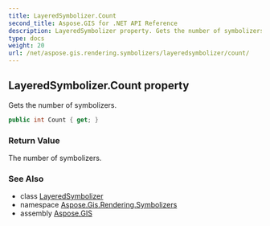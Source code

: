 ```yaml
---
title: LayeredSymbolizer.Count
second_title: Aspose.GIS for .NET API Reference
description: LayeredSymbolizer property. Gets the number of symbolizers.
type: docs
weight: 20
url: /net/aspose.gis.rendering.symbolizers/layeredsymbolizer/count/
---
```

## LayeredSymbolizer.Count property

Gets the number of symbolizers.

```csharp
public int Count { get; }
```

### Return Value

The number of symbolizers.

### See Also

* class [LayeredSymbolizer](../)
* namespace [Aspose.Gis.Rendering.Symbolizers](../../layeredsymbolizer/)
* assembly [Aspose.GIS](../../../)


